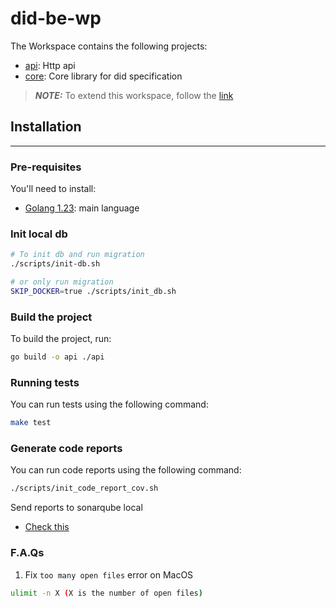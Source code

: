 # did-be-wp

The Workspace contains the following projects:

- [api](https://github.com/thanhtan541/did-be-wp/api): Http api
- [core](https://github.com/thanhtan541/did-be-wp/core): Core library for did specification

> **_NOTE:_** To extend this workspace, follow the [link](https://go.dev/doc/tutorial/workspaces)

## Installation

------------

### Pre-requisites

You'll need to install:

- [Golang 1.23](https://go.dev/doc/install): main language

### Init local db

```bash
# To init db and run migration
./scripts/init-db.sh

# or only run migration
SKIP_DOCKER=true ./scripts/init_db.sh
```

### Build the project

To build the project, run:

```bash
go build -o api ./api
```

### Running tests

You can run tests using the following command:

```bash
make test
```

### Generate code reports

You can run code reports using the following command:

```bash
./scripts/init_code_report_cov.sh
```

Send reports to sonarqube local
- [Check this](./sonarqube-local/README.md)


### F.A.Qs
1. Fix `too many open files` error on MacOS
```bash
ulimit -n X (X is the number of open files)
```
